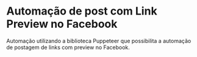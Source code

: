 # Automação de post com Link Preview no Facebook
Automação utilizando a biblioteca Puppeteer que possibilita a automação de postagem de links com preview no Facebook.

